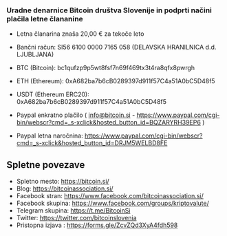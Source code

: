 
### Uradne denarnice Bitcoin društva Slovenije in podprti načini plačila letne člananine

* Letna članarina znaša 20,00 € za tekoče leto


- Bančni račun: SI56 6100 0000 7165 058 (DELAVSKA HRANILNICA d.d. LJUBLJANA)  

- BTC (Bitcoin): bc1qufzp9p5wt8fsf7n69f469tx3t4ra8qfx8pwrgh

- ETH (Ethereum): 0xA682ba7b6cB0289397d911f57C4a51A0bC5D48f5

- USDT (Ethereum ERC20): 0xA682ba7b6cB0289397d911f57C4a51A0bC5D48f5

- Paypal enkratno plačilo ( info@bitcoin.si - https://www.paypal.com/cgi-bin/webscr?cmd=_s-xclick&hosted_button_id=BQZARYRH39EP6 )

- Paypal letna naročnina: https://www.paypal.com/cgi-bin/webscr?cmd=_s-xclick&hosted_button_id=DRJM5WELBD8FE


## Spletne povezave

- Spletno mesto: https://bitcoin.si/
- Blog: https://bitcoinassociation.si/ 
- Facebook stran: https://www.facebook.com/bitcoinassociation.si/
- Facebook skupina: https://www.facebook.com/groups/kriptovalute/
- Telegram skupina: https://t.me/BitcoinSi
- Twitter: https://twitter.com/bitcoinslovenia
- Pristopna izjava : https://forms.gle/ZcvZQd3XyA4fdh598

